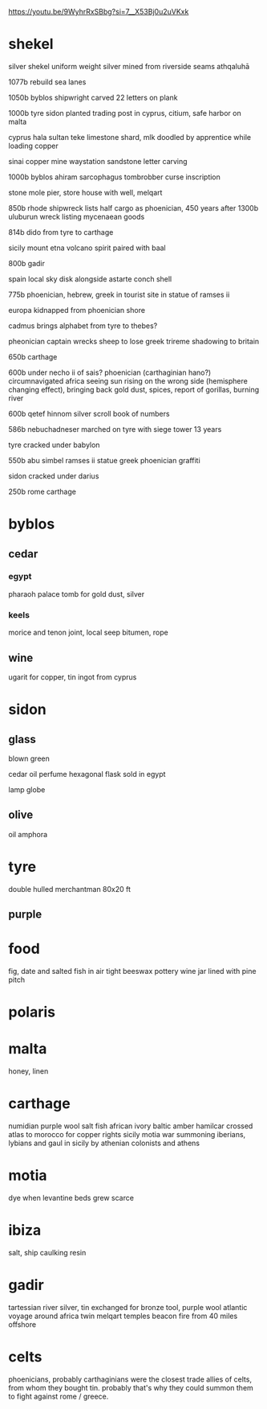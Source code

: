 

https://youtu.be/9WyhrRxSBbg?si=7__X53Bj0u2uVKxk

# shekel
silver shekel
uniform weight
silver mined from riverside seams
athqaluhā

1077b rebuild sea lanes

1050b byblos shipwright carved 22 letters on plank

1000b tyre sidon planted trading post in cyprus, citium, safe harbor on malta

cyprus hala sultan teke limestone shard, mlk doodled by apprentice while loading copper

sinai copper mine waystation sandstone letter carving 

1000b byblos ahiram sarcophagus tombrobber curse inscription

stone mole pier, store house with well, melqart

850b rhode shipwreck lists half cargo as phoenician, 450 years after 1300b uluburun wreck listing mycenaean goods

814b dido from tyre to carthage

sicily mount etna volcano spirit paired with baal

800b gadir

spain local sky disk alongside astarte conch shell 

775b phoenician, hebrew, greek in tourist site in statue of ramses ii

europa kidnapped from phoenician shore

cadmus brings alphabet from tyre to thebes? 

pheonician captain wrecks sheep to lose greek trireme shadowing to britain

650b carthage

600b under necho ii of sais? phoenician (carthaginian hano?) circumnavigated africa seeing sun rising on the wrong side (hemisphere changing effect), bringing back gold dust, spices, report of gorillas, burning river

600b qetef hinnom silver scroll book of numbers

586b nebuchadneser marched on tyre with siege tower 13 years

tyre cracked under babylon

550b abu simbel ramses ii statue greek phoenician graffiti

sidon cracked under darius

250b rome carthage
# byblos
## cedar
### egypt
pharaoh palace tomb
for gold dust, silver 
### keels
morice and tenon joint, local seep bitumen, rope 
## wine
ugarit
for copper, tin ingot from cyprus 
# sidon
## glass
blown
green

cedar oil perfume hexagonal flask sold in egypt

lamp globe
## olive
oil
amphora
# tyre
double hulled merchantman 80x20 ft
## purple
# food
fig, date and salted fish in air tight beeswax pottery
wine jar lined with pine pitch 
# polaris
# malta
honey, linen
# carthage
numidian purple wool 
salt fish 
african ivory
baltic amber 
hamilcar crossed atlas to morocco for copper rights 
sicily motia war summoning iberians, lybians and gaul in sicily by athenian colonists and athens
# motia
dye when levantine beds grew scarce
# ibiza
salt, ship caulking resin
# gadir
tartessian river silver, tin exchanged for bronze tool, purple wool
atlantic voyage around africa
twin melqart temples beacon fire from 40 miles offshore 
# celts
phoenicians, probably carthaginians were the closest trade allies of celts, from whom they bought tin. probably that's why they could summon them to fight against rome / greece. 
